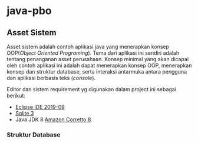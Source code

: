 # java-pbo

## Asset Sistem
Asset sistem adalah contoh aplikasi java yang menerapkan konsep OOP(_Object Oriented Programing_). Tema dari aplikasi ini sendiri adalah tentang penanganan asset perusahaan. Konsep minimal yang akan dicapai oleh contoh aplikasi ini adalah dapat menerapkan konsep OOP, menerapkan konsep dan struktur database, serta interaksi antarmuka antara pengguna dan aplikasi berbasis teks (_console_).

Editor dan sistem requirement yg digunakan dalam project ini sebagai berikut:
* [Eclipse IDE 2019-09](https://www.eclipse.org/downloads/)
* [Sqlite 3](https://www.sqlite.org/index.html)
* Java JDK 8 [Amazon Corretto 8](https://docs.aws.amazon.com/en_us/corretto/latest/corretto-8-ug/downloads-list.html)

### Struktur Database


